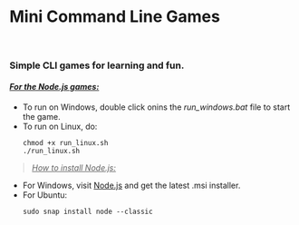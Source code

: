 # Mini Command Line Games
</br>

### **Simple CLI games for learning and fun.**

#### <ins>_For the Node.js games:_</ins>
- To run on Windows, double click onins the _run_windows.bat_ file to start the game.
- To run on Linux, do:
  ```
  chmod +x run_linux.sh
  ./run_linux.sh
  ```

> <ins>_How to install Node.js:_</ins>
- For Windows, visit [Node.js](https://nodejs.org/en/download) and get the latest .msi installer.
- For Ubuntu:
  ```
  sudo snap install node --classic
  ```

